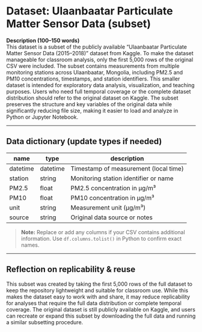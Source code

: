 # Dataset: Ulaanbaatar Particulate Matter Sensor Data (subset)

**Description (100–150 words)**  
This dataset is a subset of the publicly available “Ulaanbaatar Particulate Matter Sensor Data (2015–2018)” dataset from Kaggle. To make the dataset manageable for classroom analysis, only the first 5,000 rows of the original CSV were included. The subset contains measurements from multiple monitoring stations across Ulaanbaatar, Mongolia, including PM2.5 and PM10 concentrations, timestamps, and station identifiers. This smaller dataset is intended for exploratory data analysis, visualization, and teaching purposes. Users who need full temporal coverage or the complete dataset distribution should refer to the original dataset on Kaggle. The subset preserves the structure and key variables of the original data while significantly reducing file size, making it easier to load and analyze in Python or Jupyter Notebook. 

---

## Data dictionary (update types if needed)
| name       | type      | description |
|------------|-----------|-------------|
| datetime   | datetime  | Timestamp of measurement (local time) |
| station    | string    | Monitoring station identifier or name |
| PM2.5      | float     | PM2.5 concentration in µg/m³ |
| PM10       | float     | PM10 concentration in µg/m³ |
| unit       | string    | Measurement unit (µg/m³) |
| source     | string    | Original data source or notes |

> **Note:** Replace or add any columns if your CSV contains additional information. Use `df.columns.tolist()` in Python to confirm exact names.

---

## Reflection on replicability & reuse
This subset was created by taking the first 5,000 rows of the full dataset to keep the repository lightweight and suitable for classroom use. While this makes the dataset easy to work with and share, it may reduce replicability for analyses that require the full data distribution or complete temporal coverage. The original dataset is still publicly available on Kaggle, and users can recreate or expand this subset by downloading the full data and running a similar subsetting procedure.
